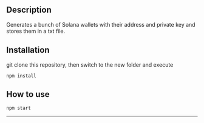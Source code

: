 ## Description

Generates a bunch of Solana wallets with their address and private key and stores them in a txt file. 

## Installation


git clone this repository, then switch to the new folder and execute

```
npm install
```


## How to use

```
npm start
```


___
